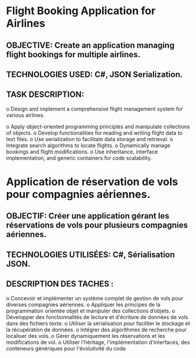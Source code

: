 # Flight Booking Application for Airlines
## OBJECTIVE: Create an application managing flight bookings for multiple airlines.
## TECHNOLOGIES USED: C#, JSON Serialization.
## TASK DESCRIPTION:
o Design and implement a comprehensive flight management system for various airlines. 

o Apply object-oriented programming principles and manipulate collections of objects. 
o Develop functionalities for reading and writing flight data to text files. 
o Use serialization to facilitate data storage and retrieval. 
o Integrate search algorithms to locate flights. 
o Dynamically manage bookings and flight modifications. 
o Use inheritance, interface implementation, and generic containers for code scalability.




# Application de réservation de vols pour compagnies aériennes.
## OBJECTIF: Créer une application gérant les réservations de vols pour plusieurs compagnies aériennes.
## TECHNOLOGIES UTILISÉES: C#, Sérialisation JSON.
## DESCRIPTION DES TACHES :		 
o	Concevoir et implémenter un système complet de gestion de vols pour diverses compagnies aériennes.
o	Appliquer les principes de la programmation orientée objet et manipuler des collections d’objets. 
o	Développer des fonctionnalités de lecture et d'écriture de données de vols dans des fichiers texte.
o	Utiliser la sérialisation pour faciliter le stockage et la récupération de données.
o	Intégrer des algorithmes de recherche pour localiser des vols.
o	Gérer dynamiquement les réservations et les modifications de vol. 
o	Utiliser l'héritage, l'implémentation d'interfaces, des conteneurs génériques pour l'évolutivité du code.

